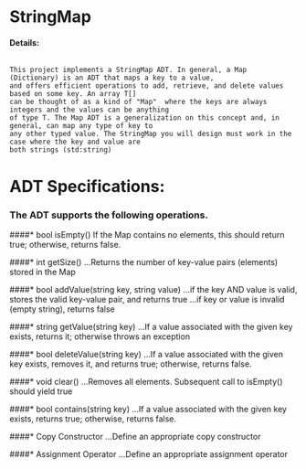 # StringMap

#### Details:
~~~

This project implements a StringMap ADT. In general, a Map (Dictionary) is an ADT that maps a key to a value,
and offers efficient operations to add, retrieve, and delete values based on some key. An array T[] 
can be thought of as a kind of "Map"  where the keys are always integers and the values can be anything 
of type T. The Map ADT is a generalization on this concept and, in general, can map any type of key to 
any other typed value. The StringMap you will design must work in the case where the key and value are 
both strings (std:string)

~~~

# ADT Specifications:
### The ADT supports the following operations.



####* bool isEmpty() 
If the Map contains no elements, this should return true; otherwise, returns false.


####* int getSize()
...Returns the number of key-value pairs (elements) stored in the Map


####* bool addValue(string key, string value)
...if the key AND value is valid, stores the valid key-value pair, and returns true
...if key or value is invalid (empty string), returns false


####* string getValue(string key)
...If a value associated with the given key exists, returns it; otherwise throws an exception


####* bool deleteValue(string key)
...If a value associated with the given key exists, removes it, and returns true; otherwise, returns false.


####* void clear() 
...Removes all elements. Subsequent call to isEmpty() should yield true


####* bool contains(string key)
...If a value associated with the given key exists, returns true; otherwise, returns false.


####* Copy Constructor
...Define an appropriate copy constructor


####* Assignment Operator
...Define an appropriate assignment operator

